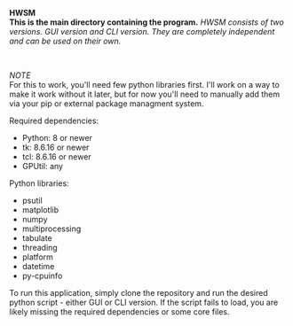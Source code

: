 **HWSM**
<br>
**This is the main directory containing the program.**
*HWSM consists of two versions. GUI version and CLI version. They are completely independent and can be used on their own.*
<p>&nbsp;</p>

*NOTE*
<br>
For this to work, you'll need few python libraries first. I'll work on a way to make it work without it later, but for now you'll need to manually add them via your pip or external package managment system.

Required dependencies:
  - Python: 8 or newer
  - tk: 8.6.16 or newer
  - tcl: 8.6.16 or newer
  - GPUtil: any
    </p>
    
  Python libraries:
  - psutil
  - matplotlib
  - numpy
  - multiprocessing
  - tabulate
  - threading
  - platform
  - datetime
  - py-cpuinfo

To run this application, simply clone the repository and run the desired python script - either GUI or CLI version. If the script fails to load, you are likely missing the required dependencies or some core files. 
    
